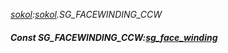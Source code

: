 _[sokol](../../modules/sokol/sokol-module.md):[sokol](../../modules/sokol/sokol-module.md).SG\_FACEWINDING\_CCW_
##### Const SG\_FACEWINDING\_CCW:[sg_face_winding](../../modules/sokol/sokol-sg_face_winding.md)
